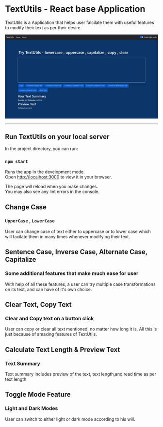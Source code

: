 # TextUtils - React base Application

TextUtils is a Application that helps user falcilate them with useful features to modify their text as per their desire.


![TextUtils Pic](src/images/textUtils.JPG)


<hr/>

## Run TextUtils on your local server

In the project directory, you can run:

### `npm start`

Runs the app in the development mode.\
Open [http://localhost:3000](http://localhost:3000) to view it in your browser.

The page will reload when you make changes.\
You may also see any lint errors in the console.

## Change Case 

### `UpperCase` , `LowerCase` 

User can change case of text either to uppercase or to lower case which will facilate them in many times whenever modifying their text. 

## Sentence Case, Inverse Case, Alternate Case, Capitalize 

### Some additional features that make much ease for user

With help of all these features, a user can try multiple case transformations on its text, and can have of it's own choice.

## Clear Text, Copy Text

### Clear and Copy text on a button click

User can copy or clear all text mentioned, no matter how long it is. All this is just because of amaxing features of TextUtils.

## Calculate Text Length & Preview Text

### Text Summary

Text summary includes preview of the text, text length,and read time as per text length.

## Toggle Mode Feature 

### Light and Dark Modes

User can switch to either light or dark mode according to his will.

